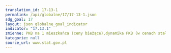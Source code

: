 ```yaml
---
translation_id: 17-13-1
permalink: /api/globalne/17/17-13-1.json
sdg_goal: 17
layout: json_globalne_goal_indicator
indicator: "17.13.1"
zmienne: PKB na 1 mieszkańca (ceny bieżące),dynamika PKB (w cenach stałych),dynamika cen towarów i usług konsumpcyjnych,stopa inwestycji,dług sektora instytucji rządowych i samorządowych w relacji do PKB,wynik sektora instytucji rządowych i samorządowych w relacji do PKB
kategorie: null
source_url: www.stat.gov.pl
---
```


